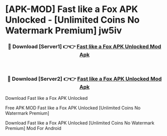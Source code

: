 # [APK-MOD] Fast like a Fox APK Unlocked - [Unlimited Coins No Watermark Premium] jw5iv



<div align="center">
<h3>🔴 Download [Server1] 👉👉 <a href="https://momento.my/?title=Fast_like_a_Fox_APK_Unlocked">Fast like a Fox APK Unlocked Mod Apk</a></h3><br>

<h3>🔴 Download [Server2] 👉👉 <a href="https://momento.my/?title=Fast_like_a_Fox_APK_Unlocked">Fast like a Fox APK Unlocked Mod Apk</a></h3>
</div>



Download Fast like a Fox APK Unlocked 

Free APK MOD Fast like a Fox APK Unlocked [Unlimited Coins No Watermark Premium]

Download Fast like a Fox APK Unlocked [Unlimited Coins No Watermark Premium] Mod For Android
